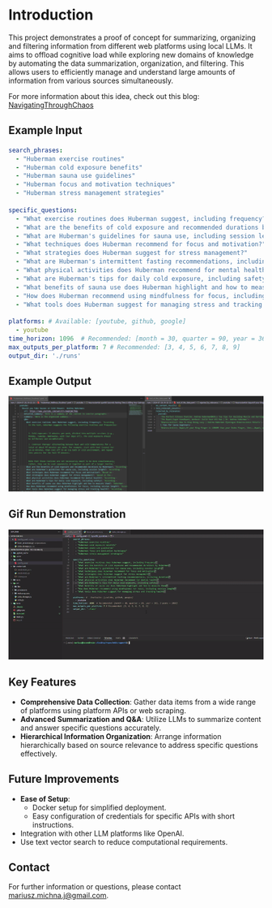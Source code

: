 # Introduction

This project demonstrates a proof of concept for summarizing, organizing and filtering  information from different web platforms using local LLMs. It aims to offload cognitive load while exploring new domains of knowledge by automating the data summarization, organization, and filtering. This allows users to efficiently manage and understand large amounts of information from various sources simultaneously.

For more information about this idea, check out this blog: [NavigatingThroughChaos](https://mariuszjm.github.io/Portfolio/NavigatingThroughChaos/) 

## Example Input

```yaml
search_phrases:
  - "Huberman exercise routines"
  - "Huberman cold exposure benefits"
  - "Huberman sauna use guidelines"
  - "Huberman focus and motivation techniques"
  - "Huberman stress management strategies"

specific_questions:
  - "What exercise routines does Huberman suggest, including frequency?"
  - "What are the benefits of cold exposure and recommended durations by Huberman?"
  - "What are Huberman's guidelines for sauna use, including session length?"
  - "What techniques does Huberman recommend for focus and motivation?"
  - "What strategies does Huberman suggest for stress management?"
  - "What are Huberman's intermittent fasting recommendations, including duration?"
  - "What physical activities does Huberman recommend for mental health?"
  - "What are Huberman's tips for daily cold exposure, including safety?"
  - "What benefits of sauna use does Huberman highlight and how to measure them?"
  - "How does Huberman recommend using mindfulness for focus, including session length?"
  - "What tools does Huberman suggest for managing stress and tracking health?"

platforms: # Available: [youtube, github, google]
  - youtube
time_horizon: 1096  # Recommended: [month = 30, quarter = 90, year = 365, 3 years = 1096]
max_outputs_per_platform: 7 # Recommended: [3, 4, 5, 6, 7, 8, 9]
output_dir: './runs'
```

## Example Output

![Output](./images/Output.png)

## Gif Run Demonstration

![Gif Run Demonstration](./images/RunDemonstration.gif)


## Key Features

- **Comprehensive Data Collection**: Gather data items from a wide range of platforms using platform APIs or web scraping.
- **Advanced Summarization and Q&A**: Utilize LLMs to summarize content and answer specific questions accurately.
- **Hierarchical Information Organization**: Arrange information hierarchically based on source relevance to address specific questions effectively.

## Future Improvements

- **Ease of Setup**:
    - Docker setup for simplified deployment.
    - Easy configuration of credentials for specific APIs with short instructions.
- Integration with other LLM platforms like OpenAI.
- Use text vector search to reduce computational requirements.

## Contact

For further information or questions, please contact mariusz.michna.j@gmail.com.
